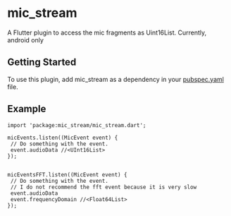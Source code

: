 # mic_stream

A Flutter plugin to access the mic fragments as Uint16List. Currently, android only

## Getting Started

To use this plugin, add mic_stream as a dependency in your [pubspec.yaml](https://flutter.io/using-packages/) file.

## Example
```
import 'package:mic_stream/mic_stream.dart';

micEvents.listen((MicEvent event) {
 // Do something with the event.
 event.audioData //<UInt16List>
});


micEventsFFT.listen((MicEvent event) {
 // Do something with the event.
 // I do not recommend the fft event because it is very slow
 event.audioData
 event.frequencyDomain //<Float64List>
});
```
